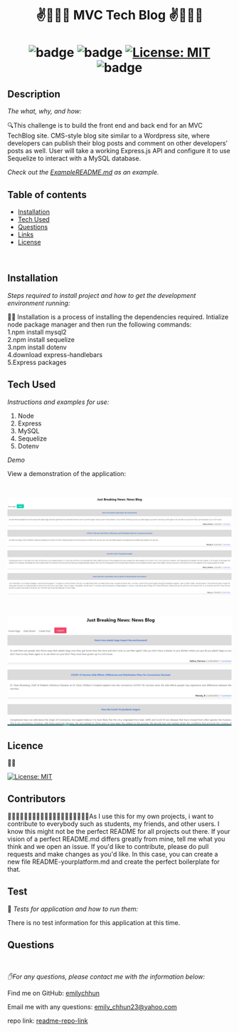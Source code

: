 <h1 align="center">✌️🤟🙏👋  MVC Tech Blog  ✌️🤟🙏👋</h1>
<h1 align="center">

![badge](https://img.shields.io/npm/v/npm.svg?logo=javascript)
![badge](https://img.shields.io/npm/v/npm.svg?logo=npm)
[![License: MIT](https://img.shields.io/badge/License-MIT-yellow.svg)](https://opensource.org/licenses/MIT)
![badge](https://img.shields.io/npm/v/npm.svg?logo=javascript)

</h1>

## Description 

  *The what, why, and how:* 
  
  🔍This challenge is to build the front end and back end for an MVC TechBlog site. CMS-style blog site similar to a Wordpress site, where developers can publish their blog posts and comment on other developers’ posts as well.  User will take a working Express.js API and configure it to use Sequelize to interact with a MySQL database.

*Check out the [ExampleREADME.md](https://github.com/emilychhun/MVC-tech-blog/blob/main/README.md) as an example.*
  <br />
 
  ## Table of contents
 - [Installation](#installation)
 - [Tech Used](#tech-used)
 - [Questions](#questions)
 - [Links](#links)
 - [License](#license) 
  <br />

 ## Installation

  *Steps required to install project and how to get the development environment running:*
  
💽💽 Installation is a process of installing the dependencies required. Intialize node package manager and then run the following commands:
  <br />
      1.npm install mysql2
  <br />
      2.npm install sequelize
  <br />
      3.npm install dotenv
  <br />
      4.download express-handlebars
  <br />
      5.Express packages
  <br />

  
  
  ## Tech Used
  *Instructions and examples for use:*
    
 1. Node
 2. Express
 3. MySQL
 4. Sequelize
 5. Dotenv
  
  *Demo*

  View a demonstration of the application:
  <br />
  
 <br />

  ![](./picture1.PNG)

  <br />
  
 ![](./picture2.PNG)
  
  ## Licence
  📝📑
  
  [![License: MIT](https://img.shields.io/badge/License-MIT-yellow.svg)](https://opensource.org/licenses/MIT)
  <br />
  
 
  ## Contributors
  💆🏽💆🏻‍♂️👳🏽👳🏽👳🏻‍♀️👨🏾‍🦽👨🏿‍🤝‍👨🏾As I use this for my own projects, i want to contribute to everybody such as students, my friends, and other users. I know this might not be the perfect README for all projects out there. If your vision of a perfect README.md differs greatly from mine, tell me what you think and we open an issue. If you'd like to contribute,  please do pull requests and make changes as you'd like. In this case, you can create a new file README-yourplatform.md and create the perfect boilerplate for that.
  <br />
 
 
  ## Test
  🥇 *Tests for application and how to run them:*
 
   There is no test information for this application at this time.
  <br />
 
  ## Questions
  <br />

   *✋For any questions, please contact me with the information below:*
  <br />

 Find me on GitHub: [emilychhun](https://github.com/emilychhun)
 <br />

  Email me with any questions: emily_chhun23@yahoo.com
  <br />

  repo link: [readme-repo-link](https://github.com/emilychhun/MVC-tech-blog)
   <br />

  


